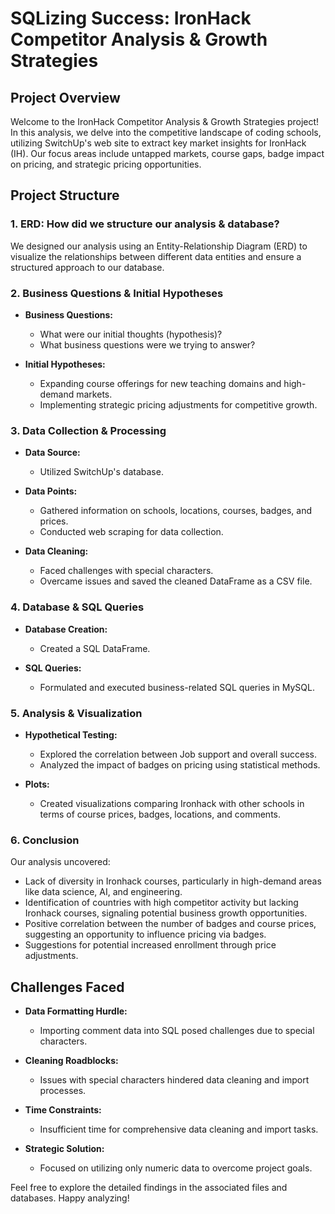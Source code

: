 # SQLizing Success: IronHack Competitor Analysis & Growth Strategies

## Project Overview

Welcome to the IronHack Competitor Analysis & Growth Strategies project! In this analysis, we delve into the competitive landscape of coding schools, utilizing SwitchUp's web site to extract key market insights for IronHack (IH). Our focus areas include untapped markets, course gaps, badge impact on pricing, and strategic pricing opportunities.

## Project Structure

### 1. ERD: How did we structure our analysis & database?

We designed our analysis using an Entity-Relationship Diagram (ERD) to visualize the relationships between different data entities and ensure a structured approach to our database.

### 2. Business Questions & Initial Hypotheses

- **Business Questions:**
  - What were our initial thoughts (hypothesis)?
  - What business questions were we trying to answer?

- **Initial Hypotheses:**
  - Expanding course offerings for new teaching domains and high-demand markets.
  - Implementing strategic pricing adjustments for competitive growth.

### 3. Data Collection & Processing

- **Data Source:**
  - Utilized SwitchUp's database.

- **Data Points:**
  - Gathered information on schools, locations, courses, badges, and prices.
  - Conducted web scraping for data collection.

- **Data Cleaning:**
  - Faced challenges with special characters.
  - Overcame issues and saved the cleaned DataFrame as a CSV file.

### 4. Database & SQL Queries

- **Database Creation:**
  - Created a SQL DataFrame.

- **SQL Queries:**
  - Formulated and executed business-related SQL queries in MySQL.

### 5. Analysis & Visualization

- **Hypothetical Testing:**
  - Explored the correlation between Job support and overall success.
  - Analyzed the impact of badges on pricing using statistical methods.

- **Plots:**
  - Created visualizations comparing Ironhack with other schools in terms of course prices, badges, locations, and comments.

### 6. Conclusion

Our analysis uncovered:

- Lack of diversity in Ironhack courses, particularly in high-demand areas like data science, AI, and engineering.
- Identification of countries with high competitor activity but lacking Ironhack courses, signaling potential business growth opportunities.
- Positive correlation between the number of badges and course prices, suggesting an opportunity to influence pricing via badges.
- Suggestions for potential increased enrollment through price adjustments.

## Challenges Faced

- **Data Formatting Hurdle:**
  - Importing comment data into SQL posed challenges due to special characters.

- **Cleaning Roadblocks:**
  - Issues with special characters hindered data cleaning and import processes.

- **Time Constraints:**
  - Insufficient time for comprehensive data cleaning and import tasks.

- **Strategic Solution:**
  - Focused on utilizing only numeric data to overcome project goals.

Feel free to explore the detailed findings in the associated files and databases. Happy analyzing!
